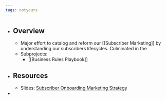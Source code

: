 ```yaml
---
tags: notyours
---
```


- ## Overview
	- Major effort to catalog and reform our [[Subscriber Marketing]] by understanding our subscribers lifecycles. Culminated in the
	- Subprojects:
		- [[Business Rules Playbook]]
- ## Resources
	- Slides: [Subscriber Onboarding Marketing Strategy](https://docs.google.com/presentation/d/1IrE9L9IYFbSt31NyqfQcHrYJNbru8v-E2wv9_BG_njs/edit#slide=id.g1138567f169_0_5)
-